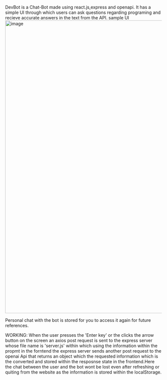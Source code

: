 DevBot is a Chat-Bot made using react.js,express and openapi. It has a simple UI through which users can ask questions regarding programing and recieve accurate answers in the text from the API.
sample UI
<img width="942" alt="image" src="https://user-images.githubusercontent.com/108605741/214058360-34991a73-714c-4845-a6ab-e977c72f98ec.png">

Personal chat with the bot is stored for you to access it again for future references.

WORKING:
When the user presses the 'Enter key' or the clicks the arrow button on the screen an axios post request is sent to the express server whose file name
is 'server.js' within which using the information within the propmt in the forntend the express server sends another post request to the openai Api that returns an object which the requested information which is the converted and stored within the resposnse state in the frontend.Here the chat between the user and the bot wont be lost even after refreshing or quiting from the website as the information is stored within the localStorage.
